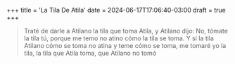+++
title = 'La Tila De Atila'
date = 2024-06-17T17:06:40-03:00
draft = true
+++

> Traté de darle a Atilano la tila que toma Atila, y Atilano dijo: No, tómate la tila tú, porque me temo no atino cómo la tila se toma. Y si la tila Atilano cómo se toma no atina y teme cómo se toma, me tomaré yo la tila, la tila que Atila toma, que Atilano no tomó

<!--more-->
